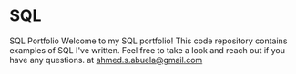 # SQL
SQL Portfolio
Welcome to my SQL portfolio! This code repository contains examples of SQL I've written. Feel free to take a look and reach out if you have any questions.
at ahmed.s.abuela@gmail.com
